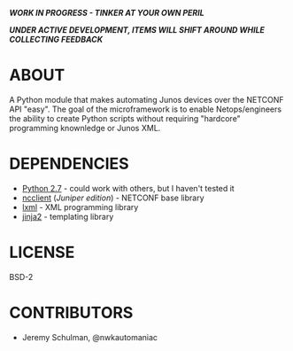 ___WORK IN PROGRESS - TINKER AT YOUR OWN PERIL___

___UNDER ACTIVE DEVELOPMENT, ITEMS WILL SHIFT AROUND WHILE COLLECTING FEEDBACK___


# ABOUT

A Python module that makes automating Junos devices over the NETCONF API "easy".  The goal of the microframework is to enable Netops/engineers the ability to create Python scripts without requiring "hardcore" programming knownledge or Junos XML.

# DEPENDENCIES

  * [Python 2.7](http://www.python.org/) - could work with others, but I haven't tested it
  * [ncclient](https://github.com/juniper/ncclient) (_Juniper edition_) - NETCONF base library
  * [lxml](http://lxml.de/index.html) - XML programming library
  * [jinja2](http://jinja.pocoo.org/docs) - templating library

# LICENSE

  BSD-2
  
# CONTRIBUTORS

  - Jeremy Schulman, @nwkautomaniac
